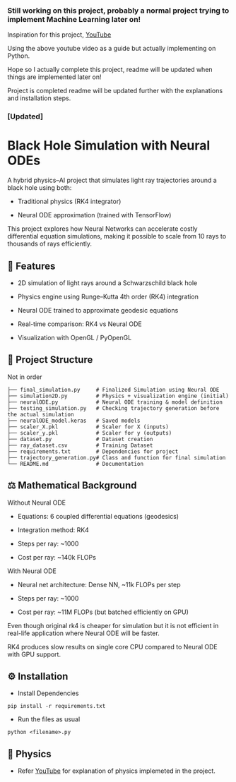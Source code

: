 ### Still working on this project, probably a normal project trying to implement Machine Learning later on!

Inspiration for this project, [YouTube](https://youtu.be/8-B6ryuBkCM?si=-pYplb0DPwtRbTXP)

Using the above youtube video as a guide but actually implementing on Python.

Hope so I actually complete this project, readme will be updated when things are implemented later on!

Project is completed readme will be updated further with the explanations and installation steps.

### [Updated]

# Black Hole Simulation with Neural ODEs

A hybrid physics–AI project that simulates light ray trajectories around a black hole using both:

- Traditional physics (RK4 integrator)

- Neural ODE approximation (trained with TensorFlow)

This project explores how Neural Networks can accelerate costly differential equation simulations, making it possible to scale from 10 rays to thousands of rays efficiently.

## 📌 Features

- 2D simulation of light rays around a Schwarzschild black hole

- Physics engine using Runge–Kutta 4th order (RK4) integration

- Neural ODE trained to approximate geodesic equations

- Real-time comparison: RK4 vs Neural ODE

- Visualization with OpenGL / PyOpenGL

## 📂 Project Structure

Not in order

```
├── final_simulation.py     # Finalized Simulation using Neural ODE
├── simulation2D.py         # Physics + visualization engine (initial)
├── neuralODE.py            # Neural ODE training & model definition
├── testing_simulation.py   # Checking trajectory generation before the actual simulation
├── neuralODE_model.keras   # Saved models
├── scaler_X.pkl            # Scaler for X (inputs)
├── scaler_y.pkl            # Scaler for y (outputs)
├── dataset.py              # Dataset creation
├── ray_dataset.csv         # Training Dataset
├── requirements.txt        # Dependencies for project
├── trajectory_generation.py# Class and function for final simulation
└── README.md               # Documentation
```

## ⚖️ Mathematical Background
Without Neural ODE

- Equations: 6 coupled differential equations (geodesics)

- Integration method: RK4

- Steps per ray: ~1000

- Cost per ray: ~140k FLOPs

With Neural ODE

- Neural net architecture: Dense NN, ~11k FLOPs per step

- Steps per ray: ~1000

- Cost per ray: ~11M FLOPs (but batched efficiently on GPU)

Even though original rk4 is cheaper for simulation but it is not efficient in real-life application where Neural ODE will be faster.

RK4 produces slow results on single core CPU compared to Neural ODE with GPU support.

## ⚙️ Installation

- Install Dependencies

```
pip install -r requirements.txt
```

- Run the files as usual

```
python <filename>.py
```

## 🚀 Physics

- Refer [YouTube](https://youtu.be/8-B6ryuBkCM?si=-pYplb0DPwtRbTXP) for explanation of physics implemeted in the project.
